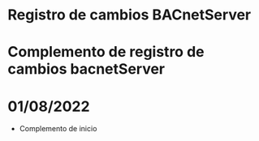 # Registro de cambios BACnetServer

# Complemento de registro de cambios bacnetServer



# 01/08/2022

- Complemento de inicio